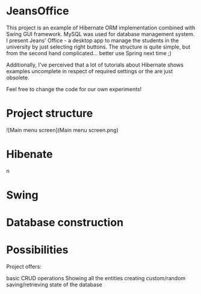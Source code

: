 # JeansOffice


This project is an example of Hibernate ORM implementation combined
with Swing GUI framework. MySQL was used for database management system.
I present Jeans' Office - a desktop app to manage the students in the university 
by just selecting right buttons. The structure is quite simple, but from the second
hand complicated... better use Spring next time ;)

Additionally, I've perceived that a lot of tutorials about Hibernate 
shows examples uncomplete in respect of required settings 
or the are just obsolete. 

Feel free to change the code for our own experiments!

# Project structure 

![Main menu screen](Main menu screen.png)
# Hibenate
n

# Swing

# Database construction

# Possibilities

Project offers:

  basic CRUD operations
    Showing all the entities
    creating custom/random 
  saving/retrieving state of the database
  
